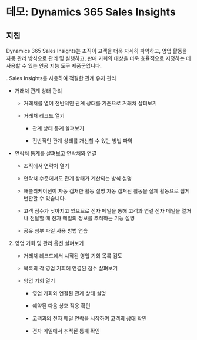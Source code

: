 ﻿---
demo:
    title: '데모: Dynamics 365 Sales Insights'
    module: '모듈 2: Dynamics 365 Sales의 기본 사항 파악'
---

# 데모: Dynamics 365 Sales Insights

## 지침

Dynamics 365 Sales Insights는 조직이 고객을 더욱 자세히 파악하고, 영업 활동을 자동 관리 방식으로 관리 및 실행하고, 판매 기회의 대상을 더욱 효율적으로 지정하는 데 사용할 수 있는 인공 지능 도구 제품군입니다. 

. Sales Insights를 사용하여 적절한 관계 유지 관리

- 거래처 관계 상태 관리

	- 거래처를 열어 전반적인 관계 상태를 기준으로 거래처 살펴보기

	- 거래처 레코드 열기

		- 관계 상태 통계 살펴보기

		- 전반적인 관계 상태를 개선할 수 있는 방법 파악 

- 연락처 통계를 살펴보고 연락처와 연결

	- 조직에서 연락처 열기

	- 연락처 수준에서도 관계 상태가 계산되는 방식 설명

	- 애플리케이션이 자동 캡처한 활동 설명 자동 캡처된 활동을 실제 활동으로 쉽게 변환할 수 있습니다. 

	- 고객 점수가 낮아지고 있으므로 전자 메일을 통해 고객과 연결 전자 메일을 열거나 전달할 때 전자 메일의 정보를 추적하는 기능 설명 

	- 공유 첨부 파일 사용 방법 연습 

 

2. 영업 기회 및 관리 옵션 살펴보기

	- 거래처 레코드에서 시작된 영업 기회 목록 검토

	- 목록의 각 영업 기회에 연결된 점수 살펴보기

	- 영업 기회 열기

		- 영업 기회와 연결된 관계 상태 설명

		- 예약된 다음 상호 작용 확인 

		- 고객과의 전자 메일 연락을 시작하여 고객의 상태 확인 

		- 전자 메일에서 추적된 통계 확인 

